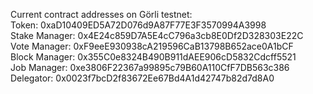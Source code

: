 Current contract addresses on Görli testnet: \
Token: 0xaD10409ED5A72D076d9A87F77E3F3570994A3998\
 Stake Manager: 0x4E24c859D7A5E4cC796a3cb8E0Df2D328303E22C\
 Vote Manager: 0xF9eeE930938cA219596CaB13798B652ace0A1bCF\
 Block Manager: 0x355C0e8324B490B911dAEE906cD5832Cdcff5521\
 Job Manager: 0xe3806F22367a99895c79B60A110CfF7DB563c386\
 Delegator: 0x0023f7bcD2f83672Ee67Bd4A1d42747b82d7d8A0
